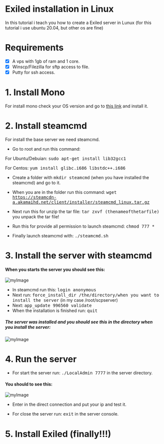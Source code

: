 # Exiled installation in Linux 

In this tutorial i teach you how to create a Exiled server in Lunux (for this tutorial i use ubuntu 20.04, but other os are fine)

# Requirements

- [X] A vps with 1gb of ram and 1 core.
- [x] Winscp/Filezilla for sftp access to file.
- [x] Putty for ssh access.

# 1. Install Mono

For install mono check your OS version and go to [this link](https://www.mono-project.com/download/stable/#download-lin) and install it.

# 2. Install steamcmd

For install the base server we need steamcmd.

* Go to root and run this command: 

For Ubuntu/Debuian: <kbd>sudo apt-get install lib32gcc1</kbd> 

For Centos: <kbd>yum install glibc.i686 libstdc++.i686</kbd>

* Create a folder with <kbd>mkdir steamcmd</kbd> (when you have installed the steamcmd) and go to it.

* When you are in the folder run this command: <kbd>wget https://steamcdn-a.akamaihd.net/client/installer/steamcmd_linux.tar.gz</kbd>

* Next run this for unzip the tar file: <kbd>tar zxvf (thenameofthetarfile)</kbd> you unpack the tar file!

* Run this for provide all permission to launch steamcmd: <kbd>chmod 777 *</kbd>

* Finally launch steamcmd with: <kbd>./steamcmd.sh</kbd>

# 3. Install the server with steamcmd

#### When you starts the server you should see this:

![myImage](https://i.imgur.com/rUK7zLn.png)

* In steamcmd run this: <kbd>login anonymous</kbd>
* Next run: <kbd>force_install_dir /the/directory/when you want to install the server</kbd> (in my case /root/scpserver)
* Next: <kbd>app_update 996560 validate</kbd>
* When the installation is finished run: <kbd>quit</kbd>

##### The server was installed and you should see this in the directory when you install the server:

![myImage](https://i.imgur.com/kKgZYvI.png)

# 4. Run the server

* For start the server run: <kbd>./LocalAdmin 7777</kbd> in the server directory.

#### You should to see this:
![myImage](https://i.imgur.com/udm9iog.png)

* Enter in the direct connection and put your ip and test it.

* For close the server run: <kbd>exit</kbd> in the server console.

# 5. Install Exiled (finally!!!)











